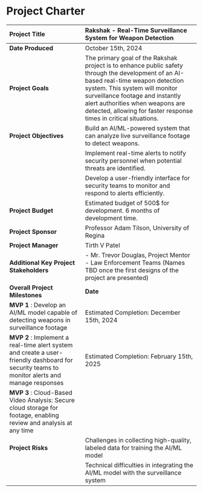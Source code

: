 # Project Charter

| **Project Title** | Rakshak - Real-Time Surveillance System for Weapon Detection |
| :--- | :--- |
| **Date Produced**  | October 15th, 2024 |
| **Project Goals** | The primary goal of the Rakshak project is to enhance public safety through the development of an AI-based real-time weapon detection system. This system will monitor surveillance footage and instantly alert authorities when weapons are detected, allowing for faster response times in critical situations. |
| **Project Objectives** | Build an AI/ML-powered system that can analyze live surveillance footage to detect weapons. |
| | Implement real-time alerts to notify security personnel when potential threats are identified. |
| | Develop a user-friendly interface for security teams to monitor and respond to alerts efficiently. |
| **Project Budget** | Estimated budget of 500$ for development. 6 months of development time. |
| **Project Sponsor** | Professor Adam Tilson, University of Regina |
| **Project Manager** | Tirth V Patel |
| **Additional Key Project Stakeholders** |- Mr. Trevor Douglas, Project Mentor <br /> -  Law Enforcement Teams (Names TBD once the first designs of the project are presented) | 
| **Overall Project Milestones** | **Date** |
| **MVP 1** : Develop an AI/ML model capable of detecting weapons in surveillance footage | Estimated Completion: December 15th, 2024 |
| **MVP 2** : Implement a real-time alert system and create a user-friendly dashboard for security teams to monitor alerts and manage responses | Estimated Completion: February 15th, 2025 |
| **MVP 3** : Cloud-Based Video Analysis: Secure cloud storage for footage, enabling review and analysis at any time |
| **Project Risks** | Challenges in collecting high-quality, labeled data for training the AI/ML model|
| | Technical difficulties in integrating the AI/ML model with the surveillance system |